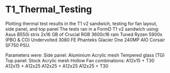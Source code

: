 # T1_Thermal_Testing
 Plotting thermal test results in the T1 v2 sandwich, testing for fan layout, side panel, and top panel
The tests ran in a FormD T1 v2 sandwich using:
       Asus B550i strix
       2x16 GB of Crucial RGB 3600c16 ram
       Tuned Ryzen 5900x (PBO & CO)
       Undervolted 3080 FE
       Phanteks Glacier One 240MP AIO
       Corsair SF750 PSU.

 Parameters were:
       Side panel:
           Aluminium
           Acrylic mesh
           Tempered glass (TG)
       Top panel:
           Stock
           Acrylic mesh
           Hollow
       Fan combinations:
       A12x15 + T30
       A12x15 + A12x25
       A12x25 + A12x25
       A12x25 + T30